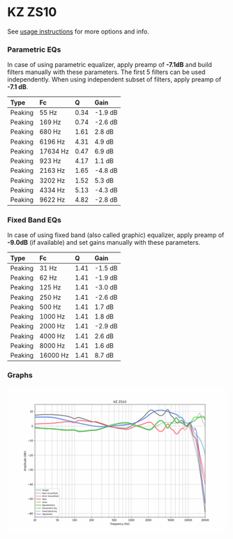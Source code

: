 # KZ ZS10
See [usage instructions](https://github.com/jaakkopasanen/AutoEq#usage) for more options and info.

### Parametric EQs
In case of using parametric equalizer, apply preamp of **-7.1dB** and build filters manually
with these parameters. The first 5 filters can be used independently.
When using independent subset of filters, apply preamp of **-7.1 dB**.

| Type    | Fc       |    Q | Gain    |
|:--------|:---------|:-----|:--------|
| Peaking | 55 Hz    | 0.34 | -1.9 dB |
| Peaking | 169 Hz   | 0.74 | -2.6 dB |
| Peaking | 680 Hz   | 1.61 | 2.8 dB  |
| Peaking | 6196 Hz  | 4.31 | 4.9 dB  |
| Peaking | 17634 Hz | 0.47 | 6.9 dB  |
| Peaking | 923 Hz   | 4.17 | 1.1 dB  |
| Peaking | 2163 Hz  | 1.65 | -4.8 dB |
| Peaking | 3202 Hz  | 1.52 | 5.3 dB  |
| Peaking | 4334 Hz  | 5.13 | -4.3 dB |
| Peaking | 9622 Hz  | 4.82 | -2.8 dB |

### Fixed Band EQs
In case of using fixed band (also called graphic) equalizer, apply preamp of **-9.0dB**
(if available) and set gains manually with these parameters.

| Type    | Fc       |    Q | Gain    |
|:--------|:---------|:-----|:--------|
| Peaking | 31 Hz    | 1.41 | -1.5 dB |
| Peaking | 62 Hz    | 1.41 | -1.9 dB |
| Peaking | 125 Hz   | 1.41 | -3.0 dB |
| Peaking | 250 Hz   | 1.41 | -2.6 dB |
| Peaking | 500 Hz   | 1.41 | 1.7 dB  |
| Peaking | 1000 Hz  | 1.41 | 1.8 dB  |
| Peaking | 2000 Hz  | 1.41 | -2.9 dB |
| Peaking | 4000 Hz  | 1.41 | 2.6 dB  |
| Peaking | 8000 Hz  | 1.41 | 1.6 dB  |
| Peaking | 16000 Hz | 1.41 | 8.7 dB  |

### Graphs
![](./KZ%20ZS10.png)